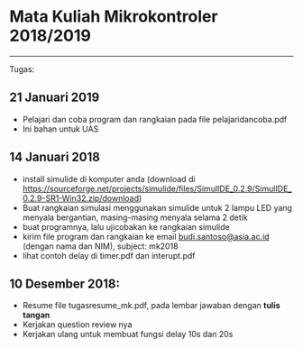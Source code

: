 # Mata Kuliah Mikrokontroler 2018/2019
___
Tugas: 
## 21 Januari 2019
- Pelajari dan coba program dan rangkaian pada file pelajaridancoba.pdf
- Ini bahan untuk UAS

## 14 Januari 2018
 - install simulide di komputer anda (download di https://sourceforge.net/projects/simulide/files/SimulIDE_0.2.9/SimulIDE_0.2.9-SR1-Win32.zip/download)
 - Buat rangkaian simulasi menggunakan simulide untuk 2 lampu LED yang menyala bergantian, masing-masing menyala selama 2 detik
 - buat programnya, lalu ujicobakan ke rangkaian simulide
 - kirim file program dan rangkaian ke email budi.santoso@asia.ac.id (dengan nama dan NIM), subject: mk2018
 - lihat contoh delay di timer.pdf dan interupt.pdf
 
## 10 Desember 2018:
   - Resume file tugasresume_mk.pdf, pada lembar jawaban dengan **tulis tangan**
   - Kerjakan question review nya
   - Kerjakan ulang untuk membuat fungsi delay 10s dan 20s

